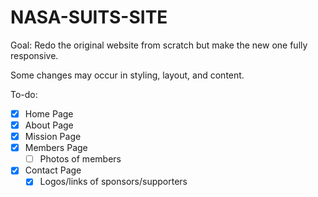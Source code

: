 # NASA-SUITS-SITE

Goal: Redo the original website from scratch but make the new one fully responsive.

Some changes may occur in styling, layout, and content.

To-do:
- [x] Home Page
- [x] About Page
- [x] Mission Page
- [x] Members Page
	- [ ] Photos of members
- [x] Contact Page
	- [x] Logos/links of sponsors/supporters

